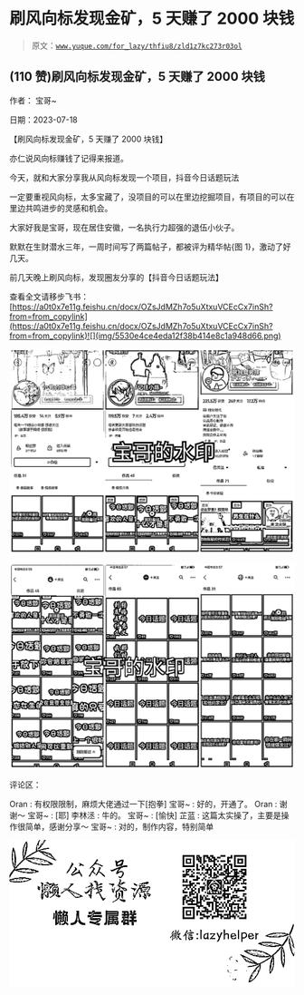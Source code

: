 # 刷风向标发现金矿，5 天赚了 2000 块钱

> 原文：[`www.yuque.com/for_lazy/thfiu8/zld1z7kc273r03ol`](https://www.yuque.com/for_lazy/thfiu8/zld1z7kc273r03ol)



## (110 赞)刷风向标发现金矿，5 天赚了 2000 块钱 

作者： 宝哥~ 

日期：2023-07-18 

【刷风向标发现金矿，5 天赚了 2000 块钱】 

亦仁说风向标赚钱了记得来报道。 

今天，就和大家分享我从风向标发现一个项目，抖音今日话题玩法 

一定要重视风向标，太多宝藏了，没项目的可以在里边挖掘项目，有项目的可以在里边共鸣进步的灵感和机会。 

大家好我是宝哥，现在居住安徽，一名执行力超强的退伍小伙子。 

默默在生财潜水三年，一周时间写了两篇帖子，都被评为精华帖{图 1}，激动了好几天。 

前几天晚上刷风向标，发现圈友分享的【抖音今日话题玩法】 

查看全文请移步飞书：[https://a0t0x7e11g.feishu.cn/docx/OZsJdMZh7o5uXtxuVCEcCx7inSh?from=from_copylink](https://a0t0x7e11g.feishu.cn/docx/OZsJdMZh7o5uXtxuVCEcCx7inSh?from=from_copylink)![](img/5530e4ce4eda12f38b414e8c1a948d66.png) 

![](img/b6116ff9a2acecde40e643234c442283.png) 

![](img/1a8bd44092a19386d0c09c1079a7ced8.png) 

评论区： 

Oran : 有权限限制，麻烦大佬通过一下[抱拳] 宝哥~ : 好的，开通了。 Oran : 谢谢～ 宝哥~ : [耶] 李林洆 : 牛的。 宝哥~ : [愉快] 芷蓝 : 这篇太实操了，主要是操作很简单，感谢分享～ 宝哥~ : 对的，制作内容，特别简单 

![](img/894d30a529e7c37bcd3392323c99941c.png)  